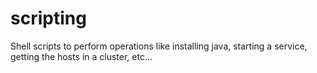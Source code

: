 # scripting
Shell scripts to perform operations like installing java, starting a service, getting the hosts in a cluster, etc...
